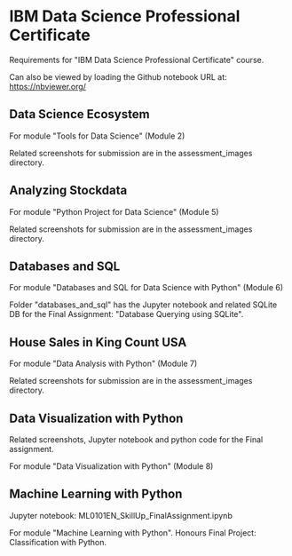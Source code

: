 # IBM Data Science Professional Certificate

Requirements for "IBM Data Science Professional Certificate" course.

Can also be viewed by loading the Github notebook URL at: https://nbviewer.org/

## Data Science Ecosystem

For module "Tools for Data Science" (Module 2)

Related screenshots for submission are in the assessment_images directory.

## Analyzing Stockdata

For module "Python Project for Data Science" (Module 5)

Related screenshots for submission are in the assessment_images directory.

## Databases and SQL

For module "Databases and SQL for Data Science with Python" (Module 6)

Folder "databases_and_sql" has the Jupyter notebook and related SQLite DB for 
the Final Assignment: "Database Querying using SQLite".

## House Sales in King Count USA

For module "Data Analysis with Python" (Module 7)

Related screenshots for submission are in the assessment_images directory.

## Data Visualization with Python

Related screenshots, Jupyter notebook and python code for the Final assignment.

For module "Data Visualization with Python" (Module 8)

## Machine Learning with Python

Jupyter notebook: ML0101EN_SkillUp_FinalAssignment.ipynb

For module "Machine Learning with Python". Honours Final Project:
Classification with Python.
